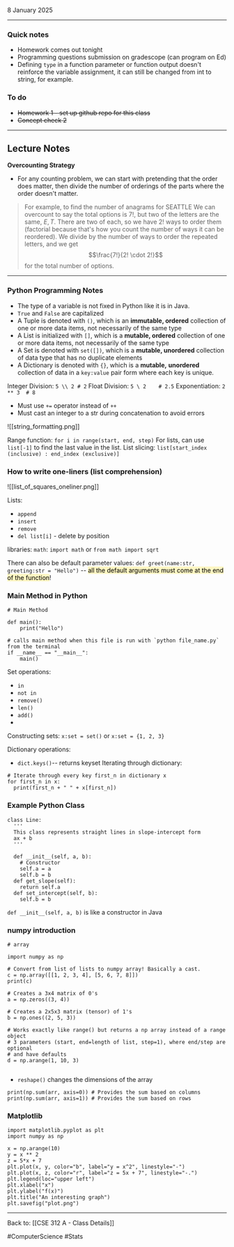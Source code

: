 8 January 2025

---
### Quick notes
- Homework comes out tonight
- Programming questions submission on gradescope (can program on Ed)
- Defining `type` in a function parameter or function output doesn't reinforce the variable assignment, it can still be changed from int to string, for example.

### To do
- ~~Homework 1 - set up github repo for this class~~
- ~~Concept check 2~~

---
## Lecture Notes

**Overcounting Strategy**
- For any counting problem, we can start with pretending that the order does matter, then divide the number of orderings of the parts where the order doesn't matter.

>For example, to find the number of anagrams for SEATTLE
>We can overcount to say the total options is $7!$, but two of the letters are the same, $E, T$. There are two of each, so we have $2!$ ways to order them (factorial because that's how you count the number of ways it can be reordered).
>We divide by the number of ways to order the repeated letters, and we get
$$\frac{7!}{2! \cdot 2!}$$
> for the total number of options.

---
### Python Programming Notes

- The type of a variable is not fixed in Python like it is in Java.
- `True` and `False` are capitalized
- A Tuple is denoted with `()`, which is an **immutable, ordered** collection of one or more data items, not necessarily of the same type
- A List is initialized with `[]`, which is a **mutable, ordered** collection of one or more data items, not necessarily of the same type
- A Set is denoted with `set([])`, which is a **mutable, unordered** collection of data type that has no duplicate elements
- A Dictionary is denoted with `{}`, which is a **mutable,** **unordered** collection of data in a `key:value` pair form where each key is unique.

Integer Division: `5 \\ 2 # 2`
Float Division: `5 \ 2    # 2.5`
Exponentiation: `2 ** 3  # 8`

- Must use `+=` operator instead of `++`
- Must cast an integer to a str during concatenation to avoid errors

![[string_formatting.png]]

Range function: `for i in range(start, end, step)`
For lists, can use `list[-1]` to find the last value in the list.
List slicing: `list[start_index (inclusive) : end_index (exclusive)]`

### How to write one-liners (list comprehension)

![[list_of_squares_oneliner.png]]

Lists:
- `append`
- `insert`
- `remove`
- `del list[i]` - delete by position

libraries:
`math`: `import math` or `from math import sqrt`

There can also be default parameter values: `def greet(name:str, greeting:str = "Hello")` -- <mark style="background: #FFF3A3A6;">all the default arguments must come at the end of the function</mark>!

### Main Method in Python
```
# Main Method

def main():
    print("Hello")

# calls main method when this file is run with `python file_name.py` from the terminal
if __name__ == "__main__":
    main()
```

Set operations:
- `in`
- `not in`
- `remove()`
- `len()`
- `add()`
- 
Constructing sets: `x:set = set()` or `x:set = {1, 2, 3}`

Dictionary operations: 
- `dict.keys()`-- returns keyset
Iterating through dictionary:
```
# Iterate through every key first_n in dictionary x
for first_n in x:
  print(first_n + " " + x[first_n])
```

### Example Python Class
```
class Line:
  '''
  This class represents straight lines in slope-intercept form
  ax + b
  '''

  def __init__(self, a, b):
    # Constructor
    self.a = a
    self.b = b
  def get_slope(self):
    return self.a
  def set_intercept(self, b):
    self.b = b
```

`def __init__(self, a, b)` is like a constructor in Java


### numpy introduction

```
# array

import numpy as np

# Convert from list of lists to numpy array! Basically a cast.
c = np.array([[1, 2, 3, 4], [5, 6, 7, 8]])
print(c)

# Creates a 3x4 matrix of 0's
a = np.zeros((3, 4))

# Creates a 2x5x3 matrix (tensor) of 1's
b = np.ones((2, 5, 3))

# Works exactly like range() but returns a np array instead of a range object
# 3 parameters (start, end=length of list, step=1), where end/step are optional
# and have defaults
d = np.arange(1, 10, 3)


```

- `reshape()` changes the dimensions of the array

```
print(np.sum(arr, axis=0)) # Provides the sum based on columns
print(np.sum(arr, axis=1)) # Provides the sum based on rows
```

### Matplotlib
```
import matplotlib.pyplot as plt
import numpy as np

x = np.arange(10)
y = x ** 2
z = 5*x + 7
plt.plot(x, y, color="b", label="y = x^2", linestyle="-")
plt.plot(x, z, color="r", label="z = 5x + 7", linestyle="-.")
plt.legend(loc="upper left")
plt.xlabel("x")
plt.ylabel("f(x)")
plt.title("An interesting graph")
plt.savefig("plot.png")
```



---
Back to: [[CSE 312 A - Class Details]]

#ComputerScience #Stats 